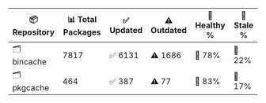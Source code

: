 | 📦 Repository | 📊 Total Packages | ✅ Updated | ⚠️ Outdated | 💚 Healthy % | 🔴 Stale % |
|---------------|-------------------|------------|-------------|-------------|------------|
| 🗂️ bincache | 7817 | ✅ 6131 | ⚠️ 1686 | 💚 78% | 🔴 22% |
| 🗂️ pkgcache | 464 | ✅ 387 | ⚠️ 77 | 💚 83% | 🔴 17% |
